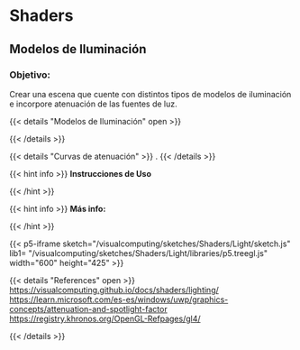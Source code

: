 # Shaders

## Modelos de Iluminación 

### Objetivo:
Crear una escena que cuente con distintos tipos de modelos de iluminación e incorpore atenuación de las fuentes de luz.


{{< details "Modelos de Iluminación" open >}}

{{< /details >}}

{{< details "Curvas de atenuación" >}}
.
{{< /details >}}

{{< hint info >}}
**Instrucciones de Uso**  

{{< /hint >}}

{{< hint info >}}
**Más info:**

{{< /hint >}}

{{< p5-iframe sketch="/visualcomputing/sketches/Shaders/Light/sketch.js" lib1= "/visualcomputing/sketches/Shaders/Light/libraries/p5.treegl.js" width="600" height="425" >}}

{{< details "References" open >}}
  https://visualcomputing.github.io/docs/shaders/lighting/
  https://learn.microsoft.com/es-es/windows/uwp/graphics-concepts/attenuation-and-spotlight-factor
  https://registry.khronos.org/OpenGL-Refpages/gl4/

{{< /details >}}
